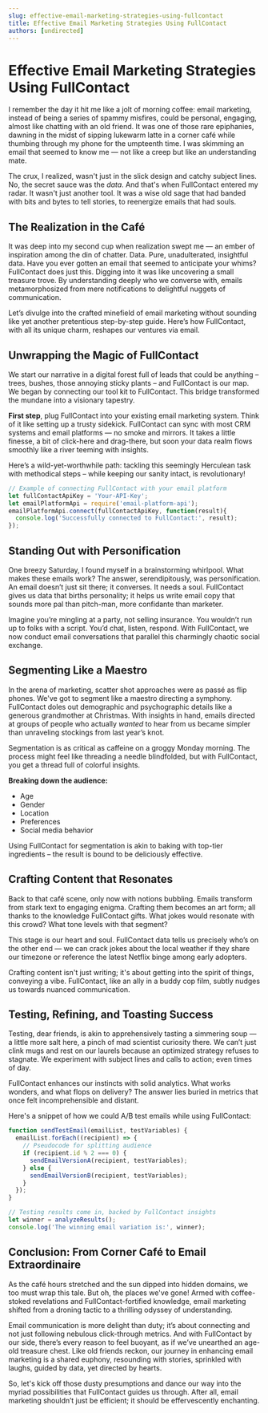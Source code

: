 ```yaml
---
slug: effective-email-marketing-strategies-using-fullcontact
title: Effective Email Marketing Strategies Using FullContact
authors: [undirected]
---
```



# Effective Email Marketing Strategies Using FullContact

I remember the day it hit me like a jolt of morning coffee: email marketing, instead of being a series of spammy misfires, could be personal, engaging, almost like chatting with an old friend. It was one of those rare epiphanies, dawning in the midst of sipping lukewarm latte in a corner café while thumbing through my phone for the umpteenth time. I was skimming an email that seemed to know me — not like a creep but like an understanding mate.

The crux, I realized, wasn't just in the slick design and catchy subject lines. No, the secret sauce was the *data*. And that's when FullContact entered my radar. It wasn't just another tool. It was a wise old sage that had banded with bits and bytes to tell stories, to reenergize emails that had souls.

## The Realization in the Café

It was deep into my second cup when realization swept me — an ember of inspiration among the din of chatter. Data. Pure, unadulterated, insightful data. Have you ever gotten an email that seemed to anticipate your whims? FullContact does just this. Digging into it was like uncovering a small treasure trove. By understanding deeply who we converse with, emails metamorphosized from mere notifications to delightful nuggets of communication.

Let’s divulge into the crafted minefield of email marketing without sounding like yet another pretentious step-by-step guide. Here’s how FullContact, with all its unique charm, reshapes our ventures via email.

## Unwrapping the Magic of FullContact

We start our narrative in a digital forest full of leads that could be anything – trees, bushes, those annoying sticky plants – and FullContact is our map. We began by connecting our tool kit to FullContact. This bridge transformed the mundane into a visionary tapestry. 

**First step**, plug FullContact into your existing email marketing system. Think of it like setting up a trusty sidekick. FullContact can sync with most CRM systems and email platforms — no smoke and mirrors. It takes a little finesse, a bit of click-here and drag-there, but soon your data realm flows smoothly like a river teeming with insights.

Here’s a wild-yet-worthwhile path: tackling this seemingly Herculean task with methodical steps – while keeping our sanity intact, is revolutionary!

```javascript
// Example of connecting FullContact with your email platform
let fullContactApiKey = 'Your-API-Key';
let emailPlatformApi = require('email-platform-api');
emailPlatformApi.connect(fullContactApiKey, function(result){
  console.log('Successfully connected to FullContact:', result);
});
```

## Standing Out with Personification

One breezy Saturday, I found myself in a brainstorming whirlpool. What makes these emails work? The answer, serendipitously, was personification. An email doesn’t just sit there; it converses. It needs a soul. FullContact gives us data that births personality; it helps us write email copy that sounds more pal than pitch-man, more confidante than marketer.

Imagine you’re mingling at a party, not selling insurance. You wouldn’t run up to folks with a script. You’d chat, listen, respond. With FullContact, we now conduct email conversations that parallel this charmingly chaotic social exchange.

## Segmenting Like a Maestro

In the arena of marketing, scatter shot approaches were as passé as flip phones. We've got to segment like a maestro directing a symphony. FullContact doles out demographic and psychographic details like a generous grandmother at Christmas. With insights in hand, emails directed at groups of people who actually *wanted* to hear from us became simpler than unraveling stockings from last year’s knot.

Segmentation is as critical as caffeine on a groggy Monday morning. The process might feel like threading a needle blindfolded, but with FullContact, you get a thread full of colorful insights.

**Breaking down the audience:**
- Age
- Gender
- Location
- Preferences
- Social media behavior

Using FullContact for segmentation is akin to baking with top-tier ingredients – the result is bound to be deliciously effective.

## Crafting Content that Resonates

Back to that café scene, only now with notions bubbling. Emails transform from stark text to engaging enigma. Crafting them becomes an art form; all thanks to the knowledge FullContact gifts. What jokes would resonate with this crowd? What tone levels with that segment?

This stage is our heart and soul. FullContact data tells us precisely who’s on the other end — we can crack jokes about the local weather if they share our timezone or reference the latest Netflix binge among early adopters.

Crafting content isn't just writing; it's about getting into the spirit of things, conveying a vibe. FullContact, like an ally in a buddy cop film, subtly nudges us towards nuanced communication.

## Testing, Refining, and Toasting Success

Testing, dear friends, is akin to apprehensively tasting a simmering soup — a little more salt here, a pinch of mad scientist curiosity there. We can’t just clink mugs and rest on our laurels because an optimized strategy refuses to stagnate. We experiment with subject lines and calls to action; even times of day.

FullContact enhances our instincts with solid analytics. What works wonders, and what flops on delivery? The answer lies buried in metrics that once felt incomprehensible and distant.

Here's a snippet of how we could A/B test emails while using FullContact:

```javascript
function sendTestEmail(emailList, testVariables) {
  emailList.forEach((recipient) => {
    // Pseudocode for splitting audience
    if (recipient.id % 2 === 0) {
      sendEmailVersionA(recipient, testVariables);
    } else {
      sendEmailVersionB(recipient, testVariables);
    }
  });
}

// Testing results come in, backed by FullContact insights
let winner = analyzeResults();
console.log('The winning email variation is:', winner);
```

## Conclusion: From Corner Café to Email Extraordinaire

As the café hours stretched and the sun dipped into hidden domains, we too must wrap this tale. But oh, the places we've gone! Armed with coffee-stoked revelations and FullContact-fortified knowledge, email marketing shifted from a droning tactic to a thrilling odyssey of understanding.

Email communication is more delight than duty; it’s about connecting and not just following nebulous click-through metrics. And with FullContact by our side, there’s every reason to feel buoyant, as if we’ve unearthed an age-old treasure chest. Like old friends reckon, our journey in enhancing email marketing is a shared euphony, resounding with stories, sprinkled with laughs, guided by data, yet directed by hearts.

So, let's kick off those dusty presumptions and dance our way into the myriad possibilities that FullContact guides us through. After all, email marketing shouldn’t just be efficient; it should be effervescently enchanting.
